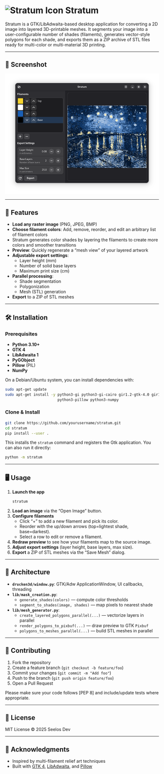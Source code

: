 # ![Stratum Icon](src/icons/dev.seelos.stratum.svg) Stratum

Stratum is a GTK/LibAdwaita-based desktop application for converting a 2D image into layered 3D-printable meshes. It segments your image into a user-configurable number of shades (filaments), generates vector-style polygons for each shade, and exports them as a ZIP archive of STL files ready for multi-color or multi-material 3D printing.

---

## 📸 Screenshot

![Stratum in action](docs/img.png)

---

## 🚀 Features

- **Load any raster image** (PNG, JPEG, BMP)  
- **Choose filament colors**: Add, remove, reorder, and edit an arbitrary list of filament colors  
- Stratum generates color shades by layering the filaments to create more colors and smoother transitions
- **Preview**: Quickly regenerate a “mesh view” of your layered artwork  
- **Adjustable export settings**:  
  - Layer height (mm)  
  - Number of solid base layers  
  - Maximum print size (cm)  
- **Parallel processing**:  
  - Shade segmentation  
  - Polygonization  
  - Mesh (STL) generation  
- **Export** to a ZIP of STL meshes  

---

## 🛠️ Installation

### Prerequisites

- **Python 3.10+**  
- **GTK 4**  
- **LibAdwaita 1**  
- **PyGObject**  
- **Pillow** (PIL)  
- **NumPy**

On a Debian/Ubuntu system, you can install dependencies with:

```bash
sudo apt-get update
sudo apt-get install -y python3-gi python3-gi-cairo gir1.2-gtk-4.0 gir1.2-adw-1 \
                        python3-pillow python3-numpy
```

### Clone & Install

```bash
git clone https://github.com/yourusername/stratum.git
cd stratum
pip install --user .
```

This installs the `stratum` command and registers the Gtk application. You can also run it directly:

```bash
python -m stratum
```

---

## 🖥️ Usage

1. **Launch the app**  
   ```bash
   stratum
   ```
2. **Load an image** via the “Open Image” button.
3. **Configure filaments**  
   - Click “+” to add a new filament and pick its color.  
   - Reorder with the up/down arrows (top=lightest shade, base=darkest).  
   - Select a row to edit or remove a filament.  
4. **Redraw preview** to see how your filaments map to the source image.
5. **Adjust export settings** (layer height, base layers, max size).
6. **Export** a ZIP of STL meshes via the “Save Mesh” dialog.

---

## 🧩 Architecture

- **`drucken3d/window.py`**: GTK/Adw ApplicationWindow, UI callbacks, threading  
- **`lib/mask_creation.py`**:  
  - `generate_shades(colors)` — compute color thresholds  
  - `segment_to_shades(image, shades)` — map pixels to nearest shade  
- **`lib/mesh_generator.py`**:  
  - `create_layered_polygons_parallel(...)` — vectorize layers in parallel  
  - `render_polygons_to_pixbuf(...)` — draw preview to GTK `Pixbuf`  
  - `polygons_to_meshes_parallel(...)` — build STL meshes in parallel  

---

## 🤝 Contributing

1. Fork the repository  
2. Create a feature branch (`git checkout -b feature/foo`)  
3. Commit your changes (`git commit -m "Add foo"`)  
4. Push to the branch (`git push origin feature/foo`)  
5. Open a Pull Request  

Please make sure your code follows [PEP 8] and include/update tests where appropriate.

---

## 📄 License

MIT License © 2025 Seelos Dev

---

## 🙏 Acknowledgments

- Inspired by multi-filament relief art techniques  
- Built with [GTK 4](https://gtk.org), [LibAdwaita](https://gnome.pages.gitlab.gnome.org/libadwaita/), and [Pillow](https://python-pillow.org/)